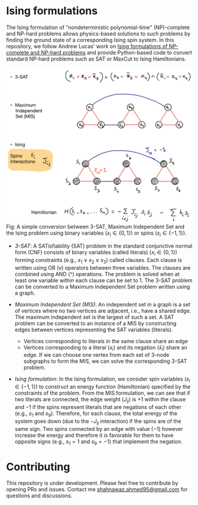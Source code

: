 # Ising formulations
The Ising formulation of "nondeterministic polynomial-time" (NP)-complete and NP-hard problems allows physics-based solutions to such problems by finding the ground state of a corresponding Ising spin system. In this repository, we follow Andrew Lucas' work on [Ising formulations of NP-complete and NP-hard problems](https://doi.org/10.3389/fphy.2014.00005) and provide Python-based code to convert standard NP-hard problems such as SAT or MaxCut to Ising Hamiltonians.

![Ising](img/ising.png)
Fig: A simple conversion between 3-SAT, Maximum Independent Set and the Ising problem using binary variables ($x_i \in \{0, 1\}$) or spins ($s_i \in \{-1, 1\}$). 

- *3-SAT*: A SATisfiability (SAT) problem in the standard conjunctive normal form (CNF) consists of binary variables (called literals) ($x_i \in \{0, 1\}$) forming constraints (e.g., $x_1 \lor x_2 \lor x_3$) called clauses. Each clause is written using OR (v) operators between three variables. The clauses are combined using AND (^) operations. The problem is solved when at least one variable within each clause can be set to 1. The 3-SAT problem can be converted to a Maximum Independent Set problem written using a graph.

- *Maximum Independent Set (MIS)*: An independent set in a graph is a set of vertices where no two vertices are adjacent, i.e., have a shared edge. The maximum independent set is the largest of such a set. A SAT problem can be converted to an instance of a MIS by constructing edges between vertices representing the SAT variables (literals).
    - Vertices corresponding to literals in the same clause share an edge
    - Vertices corresponding to a literal ($x_i$) and its negation ($\bar x_i$) share an edge.
If we can choose one vertex from each set of 3-node subgraphs to form the MIS, we can solve the corresponding 3-SAT problem.

- *Ising formulation*: In the Ising formulation, we consider spin variables ($s_i \in \{-1, 1\}$) to construct an energy function (Hamiltonian) specified by the constraints of the problem. From the MIS formulation, we can see that if two literals are connected, the edge weight ($J_{ij}$) is $+1$ within the clause and $-1$ if the spins represent literals that are negations of each other (e.g., $s_1$ and $s_9$). Therefore, for each clause, the total energy of the system goes down (due to the $-J_{ij}$ interaction) if the spins are of the same sign. Two spins connected by an edge with value ($-1$) however increase the energy and therefore it is favorable for them to have opposite signs (e.g., $s_1 = 1$ and $s_9 = -1$) that implement the negation.

# Contributing
This repository is under development. Please feel free to contribute by opening PRs and issues. Contact me [shahnawaz.ahmed95@gmail.com](shahnawaz.ahmed95@gmail.com) for questions and discussions.
